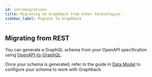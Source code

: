 ```yaml
---
id: intromigrations
title: Migrating to Graphback from other technologies
sidebar_label: Migrate To Graphback
---
```


## Migrating from REST

You can generate a GraphQL schema from your OpenAPI specification using [OpenAPI-to-GraphQL](https://github.com/IBM/openapi-to-graphql).

Once your schema is generated, refer to the guide in [Data Model](../intro/datamodel) to configure your schema to work with Graphback.
